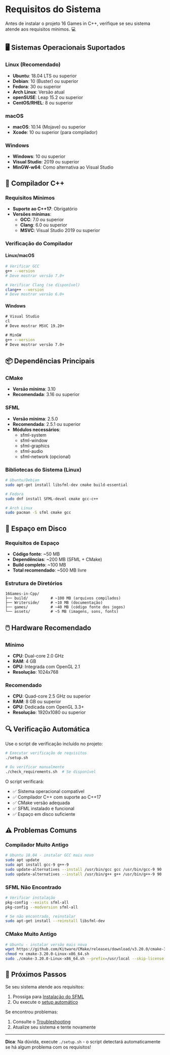 # Requisitos do Sistema

Antes de instalar o projeto 16 Games in C++, verifique se seu sistema atende aos requisitos mínimos. 💻

## 🖥️ Sistemas Operacionais Suportados

### Linux (Recomendado)
- **Ubuntu**: 18.04 LTS ou superior
- **Debian**: 10 (Buster) ou superior  
- **Fedora**: 30 ou superior
- **Arch Linux**: Versão atual
- **openSUSE**: Leap 15.2 ou superior
- **CentOS/RHEL**: 8 ou superior

### macOS
- **macOS**: 10.14 (Mojave) ou superior
- **Xcode**: 10 ou superior (para compilador)

### Windows
- **Windows**: 10 ou superior
- **Visual Studio**: 2019 ou superior
- **MinGW-w64**: Como alternativa ao Visual Studio

## 🔧 Compilador C++

### Requisitos Mínimos
- **Suporte ao C++17**: Obrigatório
- **Versões mínimas**:
  - **GCC**: 7.0 ou superior
  - **Clang**: 6.0 ou superior
  - **MSVC**: Visual Studio 2019 ou superior

### Verificação do Compilador

#### Linux/macOS
```bash
# Verificar GCC
g++ --version
# Deve mostrar versão 7.0+

# Verificar Clang (se disponível)
clang++ --version
# Deve mostrar versão 6.0+
```

#### Windows
```cmd
# Visual Studio
cl
# Deve mostrar MSVC 19.20+

# MinGW
g++ --version
# Deve mostrar versão 7.0+
```

## 📦 Dependências Principais

### CMake
- **Versão mínima**: 3.10
- **Recomendada**: 3.16 ou superior

### SFML
- **Versão mínima**: 2.5.0
- **Recomendada**: 2.5.1 ou superior
- **Módulos necessários**:
  - sfml-system
  - sfml-window
  - sfml-graphics
  - sfml-audio
  - sfml-network (opcional)

### Bibliotecas do Sistema (Linux)
```bash
# Ubuntu/Debian
sudo apt-get install libsfml-dev cmake build-essential

# Fedora
sudo dnf install SFML-devel cmake gcc-c++

# Arch Linux
sudo pacman -S sfml cmake gcc
```

## 💾 Espaço em Disco

### Requisitos de Espaço
- **Código fonte**: ~50 MB
- **Dependências**: ~200 MB (SFML + CMake)
- **Build completo**: ~100 MB
- **Total recomendado**: ~500 MB livre

### Estrutura de Diretórios
```
16Games-in-Cpp/
├── build/          # ~100 MB (arquivos compilados)
├── Writerside/     # ~10 MB (documentação)
├── games/          # ~40 MB (código fonte dos jogos)
└── assets/         # ~5 MB (imagens, sons, fonts)
```

## 🖱️ Hardware Recomendado

### Mínimo
- **CPU**: Dual-core 2.0 GHz
- **RAM**: 4 GB
- **GPU**: Integrada com OpenGL 2.1
- **Resolução**: 1024x768

### Recomendado
- **CPU**: Quad-core 2.5 GHz ou superior
- **RAM**: 8 GB ou superior
- **GPU**: Dedicada com OpenGL 3.3+
- **Resolução**: 1920x1080 ou superior

## 🔍 Verificação Automática

Use o script de verificação incluído no projeto:

```bash
# Executar verificação de requisitos
./setup.sh

# Ou verificar manualmente
./check_requirements.sh  # Se disponível
```

O script verificará:
- ✅ Sistema operacional compatível
- ✅ Compilador C++ com suporte ao C++17
- ✅ CMake versão adequada
- ✅ SFML instalado e funcional
- ✅ Espaço em disco suficiente

## ⚠️ Problemas Comuns

### Compilador Muito Antigo
```bash
# Ubuntu 18.04 - instalar GCC mais novo
sudo apt update
sudo apt install gcc-9 g++-9
sudo update-alternatives --install /usr/bin/gcc gcc /usr/bin/gcc-9 90
sudo update-alternatives --install /usr/bin/g++ g++ /usr/bin/g++-9 90
```

### SFML Não Encontrado
```bash
# Verificar instalação
pkg-config --exists sfml-all
pkg-config --modversion sfml-all

# Se não encontrado, reinstalar
sudo apt-get install --reinstall libsfml-dev
```

### CMake Muito Antigo
```bash
# Ubuntu - instalar versão mais nova
wget https://github.com/Kitware/CMake/releases/download/v3.20.0/cmake-3.20.0-Linux-x86_64.sh
chmod +x cmake-3.20.0-Linux-x86_64.sh
sudo ./cmake-3.20.0-Linux-x86_64.sh --prefix=/usr/local --skip-license
```

## 🎯 Próximos Passos

Se seu sistema atende aos requisitos:
1. Prossiga para [Instalação do SFML](sfml-installation.md)
2. Ou execute o [setup automático](configuracao-ambiente.md#setup-automatico)

Se encontrou problemas:
1. Consulte o [Troubleshooting](troubleshooting-setup.md)
2. Atualize seu sistema e tente novamente

---

**Dica**: Na dúvida, execute `./setup.sh` - o script detectará automaticamente se há algum problema com os requisitos!
